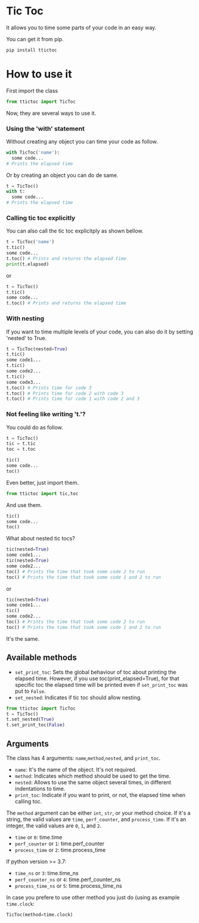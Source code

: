 # Tic Toc

It allows you to time some parts of your code in an easy way.

You can get it from pip.
```python
pip install ttictoc
```


# How to use it

First import the class
```python
from ttictoc import TicToc
```

Now, they are several ways to use it.

### Using the 'with' statement
Without creating any object you can time your code as follow.
```python
with TicToc('name'):
  some code...
# Prints the elapsed time
```

Or by creating an object you can do de same.
```python
t = TicToc()
with t:
  some code...
# Prints the elapsed time
```

### Calling tic toc explicitly
You can also call the tic toc explicitply as shown bellow.
```python
t = TicToc('name')
t.tic()
some code...
t.toc() # Prints and returns the elapsed time
print(t.elapsed)
```
or
```python
t = TicToc()
t.tic()
some code...
t.toc() # Prints and returns the elapsed time
```

### With nesting
If you want to time multiple levels of your code, you can also do it by setting 'nested' to True.
```python
t = TicToc(nested=True)
t.tic()
some code1...
t.tic()
some code2...
t.tic()
some code3...
t.toc() # Prints time for code 3 
t.toc() # Prints time for code 2 with code 3
t.toc() # Prints time for code 1 with code 2 and 3
```

### Not feeling like writing 't.'?
You could do as follow.
```python
t = TicToc()
tic = t.tic
toc = t.toc

tic()
some code...
toc()
```

Even better, just import them.
```python
from ttictoc import tic,toc
```
And use them.
```python
tic()
some code...
toc()
```

What about nested tic tocs?
```python
tic(nested=True)
some code1...
tic(nested=True)
some code2...
toc() # Prints the time that took some code 2 to run
toc() # Prints the time that took some code 1 and 2 to run
```
or
```python
tic(nested=True)
some code1...
tic()
some code2...
toc() # Prints the time that took some code 2 to run
toc() # Prints the time that took some code 1 and 2 to run
```
It's the same.

## Available methods
- `set_print_toc`: Sets the global behaviour of toc about printing the elapsed time. However, if you use toc(print_elapsed=True), for that specific toc the elapsed time will be printed even if `set_print_toc` was put to `False`. 
- `set_nested`: Indicates if tic toc should allow nesting.

```python
from ttictoc import TicToc
t = TicToc()
t.set_nested(True)
t.set_print_toc(False)
```

## Arguments
The class has 4 arguments: `name`,`method`,`nested`, and `print_toc`. 
- `name`:  It's the name of the object. It's not required.
- `method`: Indicates which method should be used to get the time.
- `nested`: Allows to use the same object several times, in different indentations to time.
- `print_toc`:  Indicate if you want to print, or not, the elapsed time when calling toc.

The `method` argument can be either `int`, `str`, or your method choice. If it's a string, the valid values are `time`, `perf_counter`, and `process_time`. If it's an integer, the valid values are `0`, `1`, and `2`. 
- `time` or `0`: time.time
- `perf_counter` or `1`: time.perf_counter
- `process_time` or `2`: time.process_time

If python version >= 3.7:
- `time_ns` or `3`: time.time_ns
- `perf_counter_ns` or `4`: time.perf_counter_ns
- `process_time_ns` or `5`: time.process_time_ns

In case you prefere to use other method you just do (using as example `time.clock`:
```python
TicToc(method=time.clock) 
```
